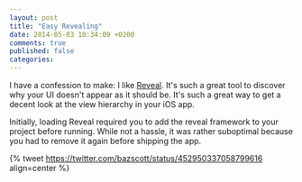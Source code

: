 ```yaml
---
layout: post
title: "Easy Revealing"
date: 2014-05-03 10:34:09 +0200
comments: true
published: false
categories:
---
```


I have a confession to make: I like [Reveal](http://revealapp.com). It's such a great tool to discover why your UI doesn't appear as it should be. It's such a great way to get a decent look at the view hierarchy in your iOS app.

Initially, loading Reveal required you to add the reveal framework to your project before running. While not a hassle, it was rather suboptimal because you had to remove it again before shipping the app.

{% tweet https://twitter.com/bazscott/status/452950337058799616 align=center %}
